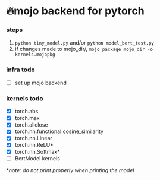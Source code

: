 # 🔥mojo backend for pytorch

### steps
1. `python tiny_model.py` and/or `python model_bert_test.py`
2. if changes made to mojo_dir/, `mojo package mojo_dir -o kernels.mojopkg`

### infra todo
- [ ] set up mojo backend

### kernels todo
- [x] torch.abs
- [x] torch.max
- [x] torch.allclose
- [x] torch.nn.functional.cosine_similarity
- [x] torch.nn.Linear
- [x] torch.nn.ReLU*
- [x] torch.nn.Softmax*
- [ ] BertModel kernels

\**note: do not print properly when printing the model*
